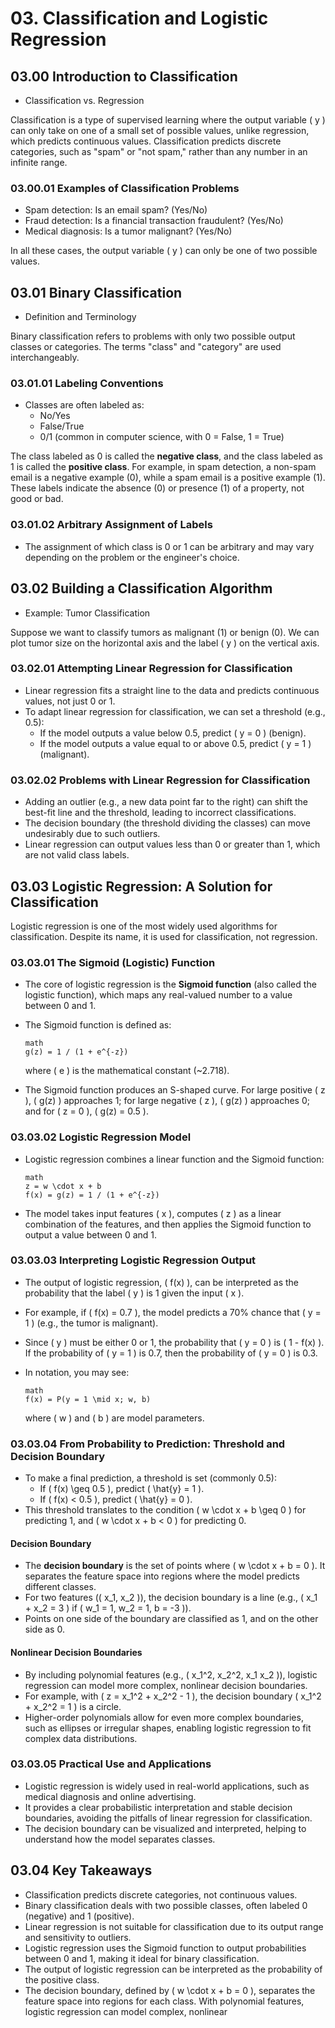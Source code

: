 # 03. Classification and Logistic Regression

## 03.00 Introduction to Classification

- Classification vs. Regression

Classification is a type of supervised learning where the output variable \( y \) can only take on one of a small set of possible values, unlike regression, which predicts continuous values. Classification predicts discrete categories, such as "spam" or "not spam," rather than any number in an infinite range.

### 03.00.01 Examples of Classification Problems

- Spam detection: Is an email spam? (Yes/No)
- Fraud detection: Is a financial transaction fraudulent? (Yes/No)
- Medical diagnosis: Is a tumor malignant? (Yes/No)

In all these cases, the output variable \( y \) can only be one of two possible values.

## 03.01 Binary Classification

- Definition and Terminology

Binary classification refers to problems with only two possible output classes or categories. The terms "class" and "category" are used interchangeably.

### 03.01.01 Labeling Conventions

- Classes are often labeled as:
  - No/Yes
  - False/True
  - 0/1 (common in computer science, with 0 = False, 1 = True)

The class labeled as 0 is called the **negative class**, and the class labeled as 1 is called the **positive class**. For example, in spam detection, a non-spam email is a negative example (0), while a spam email is a positive example (1). These labels indicate the absence (0) or presence (1) of a property, not good or bad.

### 03.01.02 Arbitrary Assignment of Labels

- The assignment of which class is 0 or 1 can be arbitrary and may vary depending on the problem or the engineer's choice.

## 03.02 Building a Classification Algorithm

- Example: Tumor Classification

Suppose we want to classify tumors as malignant (1) or benign (0). We can plot tumor size on the horizontal axis and the label \( y \) on the vertical axis.

### 03.02.01 Attempting Linear Regression for Classification

- Linear regression fits a straight line to the data and predicts continuous values, not just 0 or 1.
- To adapt linear regression for classification, we can set a threshold (e.g., 0.5):
  - If the model outputs a value below 0.5, predict \( y = 0 \) (benign).
  - If the model outputs a value equal to or above 0.5, predict \( y = 1 \) (malignant).

### 03.02.02 Problems with Linear Regression for Classification

- Adding an outlier (e.g., a new data point far to the right) can shift the best-fit line and the threshold, leading to incorrect classifications.
- The decision boundary (the threshold dividing the classes) can move undesirably due to such outliers.
- Linear regression can output values less than 0 or greater than 1, which are not valid class labels.

## 03.03 Logistic Regression: A Solution for Classification

Logistic regression is one of the most widely used algorithms for classification. Despite its name, it is used for classification, not regression.

### 03.03.01 The Sigmoid (Logistic) Function

- The core of logistic regression is the **Sigmoid function** (also called the logistic function), which maps any real-valued number to a value between 0 and 1.
- The Sigmoid function is defined as:

  ```
  math
  g(z) = 1 / (1 + e^{-z})
  ```

  where \( e \) is the mathematical constant (~2.718).

- The Sigmoid function produces an S-shaped curve. For large positive \( z \), \( g(z) \) approaches 1; for large negative \( z \), \( g(z) \) approaches 0; and for \( z = 0 \), \( g(z) = 0.5 \).

### 03.03.02 Logistic Regression Model

- Logistic regression combines a linear function and the Sigmoid function:

  ```
  math
  z = w \cdot x + b
  f(x) = g(z) = 1 / (1 + e^{-z})
  ```

- The model takes input features \( x \), computes \( z \) as a linear combination of the features, and then applies the Sigmoid function to output a value between 0 and 1.

### 03.03.03 Interpreting Logistic Regression Output

- The output of logistic regression, \( f(x) \), can be interpreted as the probability that the label \( y \) is 1 given the input \( x \).
- For example, if \( f(x) = 0.7 \), the model predicts a 70% chance that \( y = 1 \) (e.g., the tumor is malignant).
- Since \( y \) must be either 0 or 1, the probability that \( y = 0 \) is \( 1 - f(x) \). If the probability of \( y = 1 \) is 0.7, then the probability of \( y = 0 \) is 0.3.

- In notation, you may see:

  ```
  math
  f(x) = P(y = 1 \mid x; w, b)
  ```

  where \( w \) and \( b \) are model parameters.

### 03.03.04 From Probability to Prediction: Threshold and Decision Boundary

- To make a final prediction, a threshold is set (commonly 0.5):
  - If \( f(x) \geq 0.5 \), predict \( \hat{y} = 1 \).
  - If \( f(x) < 0.5 \), predict \( \hat{y} = 0 \).
- This threshold translates to the condition \( w \cdot x + b \geq 0 \) for predicting 1, and \( w \cdot x + b < 0 \) for predicting 0.

#### Decision Boundary

- The **decision boundary** is the set of points where \( w \cdot x + b = 0 \). It separates the feature space into regions where the model predicts different classes.
- For two features (\( x_1, x_2 \)), the decision boundary is a line (e.g., \( x_1 + x_2 = 3 \) if \( w_1 = 1, w_2 = 1, b = -3 \)).
- Points on one side of the boundary are classified as 1, and on the other side as 0.

#### Nonlinear Decision Boundaries

- By including polynomial features (e.g., \( x_1^2, x_2^2, x_1 x_2 \)), logistic regression can model more complex, nonlinear decision boundaries.
- For example, with \( z = x_1^2 + x_2^2 - 1 \), the decision boundary \( x_1^2 + x_2^2 = 1 \) is a circle.
- Higher-order polynomials allow for even more complex boundaries, such as ellipses or irregular shapes, enabling logistic regression to fit complex data distributions.

### 03.03.05 Practical Use and Applications

- Logistic regression is widely used in real-world applications, such as medical diagnosis and online advertising.
- It provides a clear probabilistic interpretation and stable decision boundaries, avoiding the pitfalls of linear regression for classification.
- The decision boundary can be visualized and interpreted, helping to understand how the model separates classes.

## 03.04 Key Takeaways

- Classification predicts discrete categories, not continuous values.
- Binary classification deals with two possible classes, often labeled 0 (negative) and 1 (positive).
- Linear regression is not suitable for classification due to its output range and sensitivity to outliers.
- Logistic regression uses the Sigmoid function to output probabilities between 0 and 1, making it ideal for binary classification.
- The output of logistic regression can be interpreted as the probability of the positive class.
- The decision boundary, defined by \( w \cdot x + b = 0 \), separates the feature space into regions for each class. With polynomial features, logistic regression can model complex, nonlinear
